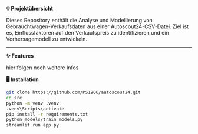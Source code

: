 **💡 Projektübersicht**  

Dieses Repository enthält die Analyse und Modellierung von Gebrauchtwagen-Verkaufsdaten aus einer Autoscout24-CSV-Datei. Ziel ist es, Einflussfaktoren auf den Verkaufspreis zu identifizieren und ein Vorhersagemodell zu entwickeln.

---

**✨ Features**

hier folgen noch weitere Infos



**🖥 Installation**

```bash
git clone https://github.com/PS1906/autoscout24.git
cd src
python -m venv .venv
.venv\Scripts\activate
pip install -r requirements.txt
python models/train_models.py
streamlit run app.py
